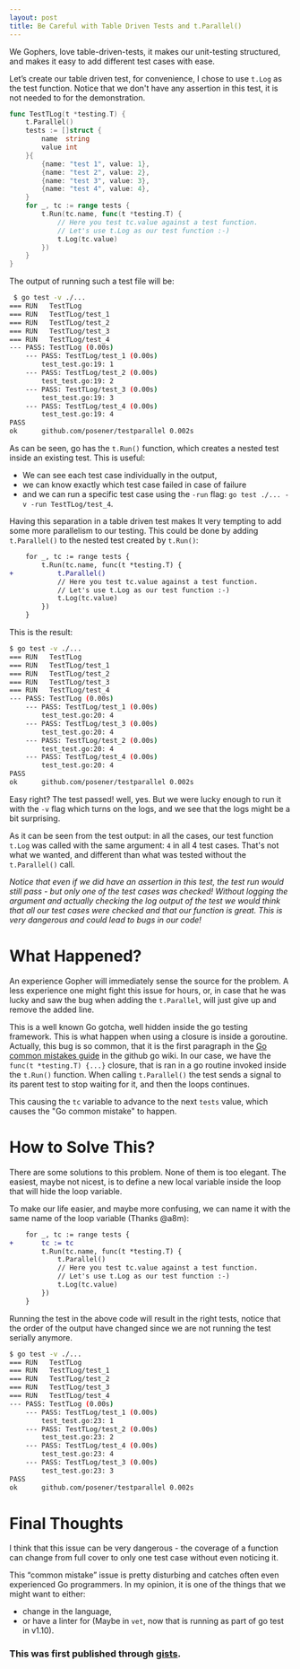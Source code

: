 ```yaml
---
layout: post
title: Be Careful with Table Driven Tests and t.Parallel()
---
```


We Gophers, love table-driven-tests, it makes our unit-testing structured, and makes it easy to add different
test cases with ease.

Let’s create our table driven test, for convenience, I chose to use `t.Log` as the test function.
Notice that we don't have any assertion in this test, it is not needed to for the demonstration.

```go
func TestTLog(t *testing.T) {
	t.Parallel()
	tests := []struct {
		name  string
		value int
	}{
		{name: "test 1", value: 1},
		{name: "test 2", value: 2},
		{name: "test 3", value: 3},
		{name: "test 4", value: 4},
	}
	for _, tc := range tests {
		t.Run(tc.name, func(t *testing.T) {
			// Here you test tc.value against a test function.
			// Let's use t.Log as our test function :-)
			t.Log(tc.value)
		})
	}
}
```

The output of running such a test file will be:

```bash
 $ go test -v ./...
=== RUN   TestTLog
=== RUN   TestTLog/test_1
=== RUN   TestTLog/test_2
=== RUN   TestTLog/test_3
=== RUN   TestTLog/test_4
--- PASS: TestTLog (0.00s)
    --- PASS: TestTLog/test_1 (0.00s)
    	test_test.go:19: 1
    --- PASS: TestTLog/test_2 (0.00s)
    	test_test.go:19: 2
    --- PASS: TestTLog/test_3 (0.00s)
    	test_test.go:19: 3
    --- PASS: TestTLog/test_4 (0.00s)
    	test_test.go:19: 4
PASS
ok  	github.com/posener/testparallel	0.002s
```

As can be seen, go has the `t.Run()` function, which creates a nested test inside an 
existing test. This is useful:

* We can see each test case individually in the output,
* we can know exactly which test case failed in case of failure
* and we can run a specific test case using the `-run` flag: `go test ./... -v -run TestTLog/test_4`.

Having this separation in a table driven test makes It very tempting to add some more parallelism to our testing.
This could be done by adding `t.Parallel()` to the nested test created by `t.Run()`:

```diff
	for _, tc := range tests {
		t.Run(tc.name, func(t *testing.T) {
+			t.Parallel()
			// Here you test tc.value against a test function.
			// Let's use t.Log as our test function :-)
			t.Log(tc.value)
		})
	}
```

This is the result:

```bash
$ go test -v ./...
=== RUN   TestTLog
=== RUN   TestTLog/test_1
=== RUN   TestTLog/test_2
=== RUN   TestTLog/test_3
=== RUN   TestTLog/test_4
--- PASS: TestTLog (0.00s)
    --- PASS: TestTLog/test_1 (0.00s)
    	test_test.go:20: 4
    --- PASS: TestTLog/test_3 (0.00s)
    	test_test.go:20: 4
    --- PASS: TestTLog/test_2 (0.00s)
    	test_test.go:20: 4
    --- PASS: TestTLog/test_4 (0.00s)
    	test_test.go:20: 4
PASS
ok  	github.com/posener/testparallel	0.002s
```

Easy right? The test passed! well, yes. But we were lucky enough to run it with the `-v` flag which turns on the logs,
and we see that the logs might be a bit surprising.

As it can be seen from the test output: in all the cases, our test function `t.Log` was called with the same argument:
 `4` in all 4 test cases. That's not what we wanted, and different than what was tested without the `t.Parallel()` call.

*Notice that even if we did have an assertion in this test, the test run would still pass - but only one of the test
 cases was checked! Without logging the argument and actually checking the log output of the test we would think that 
 all our test cases were checked and that our function is great. This is very dangerous and could lead to bugs in our
  code!*

# What Happened?

An experience Gopher will immediately sense the source for the problem. A less experience one might fight this issue
 for hours, or, in case that he was lucky and saw the bug when adding the `t.Parallel`, will just give up and remove
  the added line.

This is a well known Go gotcha, well hidden inside the go testing framework. This is what happen when using a closure
 is inside a goroutine. Actually, this bug is so common, that it is the first paragraph in the
  [Go common mistakes guide](https://github.com/golang/go/wiki/CommonMistakes#using-goroutines-on-loop-iterator-variables)
   in the github go wiki.
In our case, we have the `func(t *testing.T) {...}` closure, that is ran in a go routine invoked inside the `t.Run()`
 function. When calling `t.Parallel()` the test sends a signal to its parent test to stop waiting for it, and then the
  loops continues.

This causing the `tc` variable to advance to the next `tests` value, which causes the "Go common mistake" to happen.

# How to Solve This?

There are some solutions to this problem. None of them is too elegant. The easiest, maybe not nicest, is to define a new
 local variable inside the loop that will hide the loop variable.

To make our life easier, and maybe more confusing, we can name it with the same name of the loop variable (Thanks @a8m):

```diff
	for _, tc := range tests {
+		tc := tc
		t.Run(tc.name, func(t *testing.T) {
			t.Parallel()
			// Here you test tc.value against a test function.
			// Let's use t.Log as our test function :-)
			t.Log(tc.value)
		})
	}
```

Running the test in the above code will result in the right tests, notice that the order of the output have changed since
 we are not running the test serially anymore.

```bash
$ go test -v ./...
=== RUN   TestTLog
=== RUN   TestTLog/test_1
=== RUN   TestTLog/test_2
=== RUN   TestTLog/test_3
=== RUN   TestTLog/test_4
--- PASS: TestTLog (0.00s)
    --- PASS: TestTLog/test_1 (0.00s)
    	test_test.go:23: 1
    --- PASS: TestTLog/test_2 (0.00s)
    	test_test.go:23: 2
    --- PASS: TestTLog/test_4 (0.00s)
    	test_test.go:23: 4
    --- PASS: TestTLog/test_3 (0.00s)
    	test_test.go:23: 3
PASS
ok  	github.com/posener/testparallel	0.002s
```

# Final Thoughts

I think that this issue can be very dangerous - the coverage of a function can change from full cover to only one test
 case without even noticing it.

This “common mistake” issue is pretty disturbing and catches often even experienced Go programmers. In my opinion,
 it is one of the things that we might want to either: 

* change in the language,
* or have a linter for (Maybe in `vet`, now that is running as part of go test in v1.10).

### This was first published through [gists](https://gist.github.com/posener/92a55c4cd441fc5e5e85f27bca008721).
